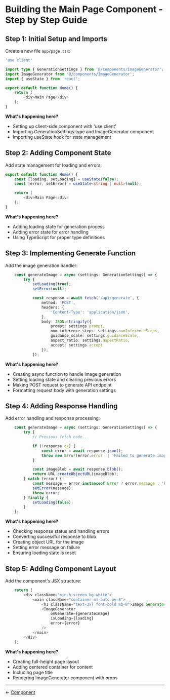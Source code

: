 # Building the Main Page Component - Step by Step Guide

## Step 1: Initial Setup and Imports

Create a new file `app/page.tsx`:

```typescript
'use client'

import type { GenerationSettings } from '@/components/ImageGenerator';
import ImageGenerator from '@/components/ImageGenerator';
import { useState } from 'react';

export default function Home() {
    return (
        <div>Main Page</div>
    );
}
```

**What's happening here?**
- Setting up client-side component with 'use client'
- Importing GenerationSettings type and ImageGenerator component
- Importing useState hook for state management

## Step 2: Adding Component State

Add state management for loading and errors:

```typescript
export default function Home() {
    const [loading, setLoading] = useState(false);
    const [error, setError] = useState<string | null>(null);

    return (
        <div>Main Page</div>
    );
}
```

**What's happening here?**
- Adding loading state for generation process
- Adding error state for error handling
- Using TypeScript for proper type definitions

## Step 3: Implementing Generate Function

Add the image generation handler:

```typescript
    const generateImage = async (settings: GenerationSettings) => {
        try {
            setLoading(true);
            setError(null);

            const response = await fetch('/api/generate', {
                method: 'POST',
                headers: {
                    'Content-Type': 'application/json',
                },
                body: JSON.stringify({
                    prompt: settings.prompt,
                    num_inference_steps: settings.numInferenceSteps,
                    guidance_scale: settings.guidanceScale,
                    aspect_ratio: settings.aspectRatio,
                    accept: settings.accept
                }),
            });
```

**What's happening here?**
- Creating async function to handle image generation
- Setting loading state and clearing previous errors
- Making POST request to generate API endpoint
- Formatting request body with generation settings

## Step 4: Adding Response Handling

Add error handling and response processing:

```typescript
    const generateImage = async (settings: GenerationSettings) => {
        try {
            // Previous fetch code...

            if (!response.ok) {
                const error = await response.json();
                throw new Error(error.error || 'Failed to generate image');
            }

            const imageBlob = await response.blob();
            return URL.createObjectURL(imageBlob);
        } catch (error) {
            const message = error instanceof Error ? error.message : 'Failed to generate image';
            setError(message);
            throw error;
        } finally {
            setLoading(false);
        }
    };
```

**What's happening here?**
- Checking response status and handling errors
- Converting successful response to blob
- Creating object URL for the image
- Setting error message on failure
- Ensuring loading state is reset

## Step 5: Adding Component Layout

Add the component's JSX structure:

```typescript
    return (
        <div className="min-h-screen bg-white">
            <main className="container mx-auto py-8">
                <h1 className="text-3xl font-bold mb-8">Image Generator</h1>
                <ImageGenerator 
                    onGenerate={generateImage} 
                    isLoading={loading}
                    error={error}
                />
            </main>
        </div>
    );
```

**What's happening here?**
- Creating full-height page layout
- Adding centered container for content
- Including page title
- Rendering ImageGenerator component with props

---
← [Component](./component.md)